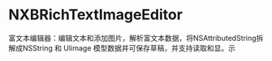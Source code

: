# NXBRichTextImageEditor
富文本编辑器：编辑文本和添加图片，解析富文本数据，将NSAttributedString拆解成NSString 和 UIimage 模型数据并可保存草稿，并支持读取和显。示
